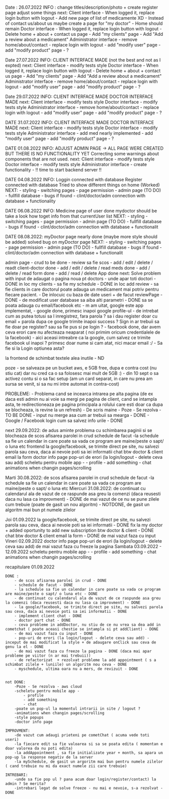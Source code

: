 Date : 26.07.2022
INFO :
    change titles/description/photo + create register page
    adjust some things
    next:
        Client interface
            - When logged it, replace login button with logout
            - Add new page of list of medicamente XD
            - Instead of contact us/about us maybe create a page for "my doctor"
            - Home should remain
        Doctor interface
            - When logged it, replace login button with logout
            - Delete home + about + contact us page
            - Add "my clients" page
            - Add "Add a review about a medicament"
        Administrator interface
            - remove home/about/contact
            - replace login with logout
            - add "modify user" page
            - add "modify product" page
            - ?


Date 27.07.2022
INFO:
    CLIENT INTERFACE MADE (not the best and not as I expted)
    next:
        Client interface
            - modify tests style
        Doctor interface
            - When logged it, replace login button with logout
            - Delete home + about + contact us page
            - Add "my clients" page
            - Add "Add a review about a medicament"
        Administrator interface
            - remove home/about/contact
            - replace login with logout
            - add "modify user" page
            - add "modify product" page
            - ?

Date 29.07.2022
INFO:
    CLIENT INTERFACE MADE
    DOCTOR INTERFACE MADE
    next:
        Client interface
            - modify tests style
        Doctor interface
            - modify tests style
        Administrator interface
            - remove home/about/contact
            - replace login with logout
            - add "modify user" page
            - add "modify product" page
            - ?

DATE 31.07.2022
INFO:
    CLIENT INTERFACE MADE
    DOCTOR INTERFACE MADE
    next:
        Client interface
            - modify tests style
        Doctor interface
            - modify tests style
        Administrator interface
            - add med nearly implemented
            - add "modify user" page
            - add "modify product" page
            - ?

DATE 01.08.2022
INFO:
    ADJUST ADMIN PAGE -> ALL PAGE WERE CREATED BUT THERE IS NO FUNCTIONALITY YET
    Correcting some warnings about components that are not used.
    next:
        Client interface
            - modify tests style
        Doctor interface
            - modify tests style
        Administrator interface
            - create functionality 
            - !! time to start backend server !!

DATE 04.08.2022
INFO:
    Loggin connected with database
    Register connected with database
    Tried to show different things on home (Worked)
    NEXT:
        - styling
        - switching pages
        - page permission
        - admin page (TO DO)
        - fullfill database
        - bugs if found
        - clint/doctor/adm connection with database + functionality
        
DATE 06.08.2022
INFO:
    Medicine page of user done
    mydoctor should be take a look how toget info from that currentUser list
    NEXT:
        - styling
        - switching pages
        - page permission
        - admin page (TO DO)
        - fullfill database
        - bugs if found
        - clint/doctor/adm connection with database + functionalit

DATE 08.08.2022:
    myDoctor page nearly done (maybe more style should be added)
    solved bug on myDoctor page
    NEXT:
        - styling
        - switching pages
        - page permission
        - admin page (TO DO)
        - fullfill database
        - bugs if found
        - clint/doctor/adm connection with database + functionalit


admin page - crud to be done - review sa fie scos
    - add / edit / delete / readt client-doctor done
    - add / edit / delete / read meds done
    - add / delete / read form done
    - add / read / delete App done
    next:
        Solve problem with input
de adaugat o pagina noua pt doctors - unde apar toti doctori - DONE
in loc my clients -  sa fie my schedule - DONE
in loc add review - sa fie clients in care doctorul poate adauga un medicament mai potriv pentru fiecare pacient. - De inlocuic cu baza de date useri + de facut reviewPage - DONE 
    - de modificat user database sa aiba alti parametri - DONE
sa se poata adauga cu email/facebook etc  - m am uitat, google este app implementat, 
    - google done, primesc inapoi google profile-ul - de intrebat cum as putea totusi sa l inregistrez, fara parola ? sa i dau register doar cu email + parola dupa ce google 
        trimite inapoi success ? Sign in ar trebuii sa fie doar pe register? sau sa fie pus si pe login ?
    - facebook done, dar avem ceva erori care nu afecteaza neaparat ( noi primim oricum credentialele de la facebook) -  aici aceasi intreabre ca la google, cum salvez 
        ce trimite facebook ul inapoi ? primesc doar nume si cam atat, nici macar email :/ - Sa fie si la Login optiunea asta?

la frontend de schimbat textele alea inutile - ND

poze - se salveaza pe un bucket aws, e 5GB free, dupa e contra cost (nu stiu cat) dar nu cred ca o sa folosesc mai mult de 5GB :)
        - din 10 sept o sa activez contu si o sa fac setup (am un card separat, in care nu prea am sursa se venit, si sa nu mi intre automat in contra-cost)

PROBLEME:
    - Problema cand se incearca intrarea pe alta pagina (de ex daca esti admin nu ai voie sa mergi pe pagina de client, cand se intampla asta, te redirectioneaza pe pagina principala
        a rolului care esti doar ca dupa se blocheaza, is revine la un refresh) - De scris maine
    - Poze - Se rezolva - TO BE DONE
    - input nu merge asa cum ar trebuii sa mearga - DONE 
    - Google / Facebook login cum sa salvez info urile - DONE

next 29.09.2022:
    de adus aminte problema cu schimbarea paginii si se blocheaza
    de scos afisarea parolei in crud
    schedule de facut
        -la schedule sa fie un calendar in care poate sa vada ce program are maine/peste o sapt/ o luna etc
    frontend
la google/facebook, se trimite direct pe site, nu salvezi parola sau ceva, daca ai nevoie poti sa iei informatii
    chat btw doctor & client
    email la form
    doctor info page
    pop-uri de erori (la login/logout - delete ceva sau add)
    scheletu pentru mobile app - 
        - profile
        - add something 
        - chat
    animations when changin pages/scrolling

Marti 30.08.2022:
    de scos afisarea parolei in crud
    schedule de facut
        -la schedule sa fie un calendar in care poate sa vada ce program are maine/peste o sapt/ o luna etc
Miercuri 31.08.2022:
    de continuat cu calendarul ala de vazut de ce raspunde asa greu la comenzi (daca reusesti daca nu lasa ca improvment) - DONE
    de mai vazut de ce nu se pune zilele cum trebuie (poate de gasit un nou algoritm) - NOTDONE, de gasit un algoritm mai bun pt numele zilelor

Joi 01.09.2022
    la google/facebook, se trimite direct pe site, nu salvezi parola sau ceva, daca ai nevoie poti sa iei informatii - DONE
    fix la my doctor + added oportunity to add new subscription btw doctor & client - DONE
    chat btw doctor & client
    email la form - DONE
    de mai vazut faza cu input
Vineri 02.09.2022
    doctor info page
    pop-uri de erori (la login/logout - delete ceva sau add)
    de mai vazut faza cu freeze la pagina
Sambata 03.09.2022 - 12.09.2022 
    scheletu pentru mobile app - 
        - profile
        - add something 
        - chat
    animations when changin pages/scrolling

recapitulare 01.09.2022

    DONE :
        - de scos afisarea parolei in crud - DONE
        - schedule de facut - DONE
        - la schedule sa fie un calendar in care poate sa vada ce program are maine/peste o sapt/ o luna etc - DONE
        - de continuat cu calendarul ala de vazut de ce raspunde asa greu la comenzi (daca reusesti daca nu lasa ca improvment) - DONE
        - la google/facebook, se trimite direct pe site, nu salvezi parola sau ceva, daca ai nevoie poti sa iei informatii - DONE
        - implement client chat - DONE
        - doctor part chat - DONE
        - ceva probleme in addDoctor, nu stiu de ce nu vrea sa dea add in cometchat ( poate aceasi chestie se intampla si pt addClient) - DONE
        - de mai vazut faza cu input - DONE
        - pop-uri de erori (la login/logout - delete ceva sau add) - inceput de mai modificat la style + de adaugare onClick sau ceva de genu la el - DONE
        - de mai vazut faza cu freeze la pagina - DONE (daca mai apar probleme pe viitor (n ar mai trebuii))
        - de refactorizat  + rezolvat probleme la add appointment ( s a schimbat zilele + luniile) un algoritm nou ceva - DONE
        - myschedule, ultima oara nu a mers, de revizuit - DONE


    not DONE:
        -Poze - Se rezolva - aws cloud
        -scheletu pentru mobile app - 
            - profile
            - add something 
            - chat
        -poate un pop-ul la momentul intrarii in site / logout ?
        -animations when changin pages/scrolling
        -style popups
        -doctor info page
    
    IMPROVMENT:
        -de vazut cum adaugi prieteni pe cometChat ( acuma vede toti useri)
        -la fiecare edit sa fie valoarea si sa se poata edita ( momentan e doar valorea da nu poti edita)
        -la addAppointment , sa fie initializate year + month, sa apara un pop-up la response negativ de la server
        -la mySchedule, de gasit un argoritm mai bun pentru numele zilelor ( cand trebuie nu mi da exact numele zii care trebuie)

    INTREBARI:
        -unde sa fie pop ul ? pana acum doar login/register/contact) la admin ? Se merita?
        -intrebari legat de solve freeze - nu mai e nevoie, s-a rezolvat - DONE